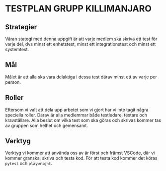 # TESTPLAN GRUPP KILLIMANJARO

## Strategier
Våran stategi med denna uppgift är att varje medlem ska skriva ett test för varje del, dvs minst ett enhetstest, minst ett integrationstest och minst ett systemtest.

## Mål
Målet är att alla ska vara delaktiga i dessa test därav minst ett av varje per person.

## Roller
Eftersom vi valt att dela upp arbetet som vi gjort har vi inte tagit några speciella roller.
Därav är alla medlemmar både testledare, testare och kravställare.
Alla beslut om vilka test som ska göras och skrivas kommer tas av gruppen som helhet och gemensamt.


## Verktyg
Verktyg vi kommer att använda oss av är först och främst VSCode, där vi kommer granska, skriva och testa kod.
För att testa kod kommer det köras `pytest` och `playwright`.
